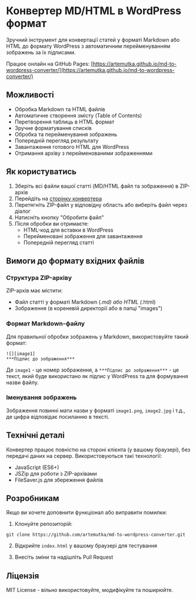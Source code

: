 # Конвертер MD/HTML в WordPress формат

Зручний інструмент для конвертації статей у форматі Markdown або HTML до формату WordPress з автоматичним перейменуванням зображень за їх підписами.

Працює онлайн на GitHub Pages: [https://artemutka.github.io/md-to-wordpress-converter/](https://artemutka.github.io/md-to-wordpress-converter/)

## Можливості

- Обробка Markdown та HTML файлів
- Автоматичне створення змісту (Table of Contents)
- Перетворення таблиць в HTML формат
- Зручне форматування списків
- Обробка та перейменування зображень
- Попередній перегляд результату
- Завантаження готового HTML для WordPress
- Отримання архіву з перейменованими зображеннями

## Як користуватись

1. Зберіть всі файли вашої статті (MD/HTML файл та зображення) в ZIP-архів
2. Перейдіть на [сторінку конвертера](https://artemutka.github.io/md-to-wordpress-converter/)
3. Перетягніть ZIP-файл у відповідну область або виберіть файл через діалог
4. Натисніть кнопку "Обробити файл"
5. Після обробки ви отримаєте:
   - HTML-код для вставки в WordPress
   - Перейменовані зображення для завантаження
   - Попередній перегляд статті

## Вимоги до формату вхідних файлів

### Структура ZIP-архіву

ZIP-архів має містити:
- Файл статті у форматі Markdown (*.md) або HTML (*.html)
- Зображення (в кореневій директорії або в папці "images")

### Формат Markdown-файлу

Для правильної обробки зображень у Markdown, використовуйте такий формат:

```
![][image1]  
***Підпис до зображення***
```

Де `image1` - це номер зображення, а `***Підпис до зображення***` - це текст, який буде використано як підпис у WordPress та для формування назви файлу.

### Іменування зображень

Зображення повинні мати назви у форматі `image1.png`, `image2.jpg` і т.д., де цифра відповідає посиланню в тексті.

## Технічні деталі

Конвертер працює повністю на стороні клієнта (у вашому браузері), без передачі даних на сервер. Використовуються такі технології:

- JavaScript (ES6+)
- JSZip для роботи з ZIP-архівами
- FileSaver.js для збереження файлів

## Розробникам

Якщо ви хочете доповнити функціонал або виправити помилки:

1. Клонуйте репозиторій:
```
git clone https://github.com/artemutka/md-to-wordpress-converter.git
```

2. Відкрийте `index.html` у вашому браузері для тестування

3. Внесіть зміни та надішліть Pull Request

## Ліцензія

MIT License - вільно використовуйте, модифікуйте та поширюйте.